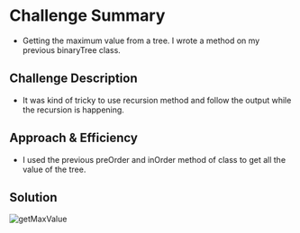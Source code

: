 # Challenge Summary

- Getting the maximum value from a tree. I wrote a method on my previous binaryTree class.

## Challenge Description

- It was kind of tricky to use recursion method and follow the output while the recursion is happening.

## Approach & Efficiency

- I used the previous preOrder and inOrder method of class to get all the value of the tree.

## Solution

![getMaxValue](/assets/image/getmaxVal.jpg)
